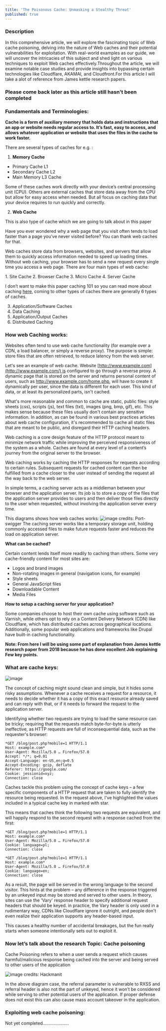 ```yaml
---
title: 'The Poisonous Cache: Unmasking a Stealthy Threat'
published: true
---
```


### Description
In this comprehensive article, we will explore the fascinating topic of Web cache poisoning, delving into the nature of Web caches and their potential vulnerabilities for exploitation. With real-world examples as our guide, we will uncover the intricacies of this subject and shed light on various techniques to exploit Web caches effectively.Throughout the article, we will examine notable case studies and provide insights into bypassing certain technologies like Cloudflare, AKAMAI, and Cloudfront.For this article I will take a alot of reference from James kettle research papers.

### Please come back later as this article still hasn't been completed 

### Fundamentals and Terminologies:

**Cache is a form of auxiliary memory that holds data and instructions that an app or website needs regular access to. It’s fast, easy to access, and allows whatever application or website that uses the files in the cache to work faster.**

There are several types of caches for e.g. : 

1. **Memory Cache**

  - Primary Cache L1
  - Secondary Cache L2
  - Main Memory L3 Cache

Some of these caches work directly with your device’s central processing unit (CPU). Others are external caches that store data away from the CPU but allow for easy access when needed. But all focus on caching data that your device requires to run quickly and correctly.

2. **Web Cache**

This is also type of cache which we are going to talk about in this paper

Have you ever wondered why a web page that you visit often tends to load faster than a page you’ve never visited before?
You can thank web caches for that.

Web caches store data from browsers, websites, and servers that allow them to quickly access information needed to speed up loading times. Without web caching, your browser has to send a new request every single time you access a web page.
There are four main types of web cache:

  1. Site Cache
  2. Browser Cache
  3. Micro Cache
  4. Server Cache

I don’t want to make this paper caching 101 so you can read more about caching [here](https://softwarelab.org/blog/what-is-a-cache/), coming to other types of caches there are generally 6 types of caches.

3. Application/Software Caches
4. Data Caching
5. Application/Output Caches
6. Distributed Caching


### How web Caching works:

 Websites often tend to use web cache functionality (for example over a CDN, a load balancer, or simply a reverse proxy). The purpose is simple: store files that are often retrieved, to reduce latency from the web server.
 
Let's see an example of web cache. Website [http://www.example.com](http://www.example.com/) is configured to go through a reverse proxy. A dynamic page that is stored on the server and returns personal content of users, such as http://www.example.com/home.php, will have to create it dynamically per user, since the data is different for each user. This kind of data, or at least its personalized parts, isn't cached.

What's more reasonable and common to cache are static, public files: style sheets (css), scripts (js), text files (txt), images (png, bmp, gif), etc. This makes sense because these files usually don't contain any sensitive information. In addition, as can be found in various best practices articles about web cache configuration, it's recommended to cache all static files that are meant to be public, and disregard their HTTP caching headers.

Web caching is a core design feature of the HTTP protocol meant to minimize network traffic while improving the perceived responsiveness of the system as a whole. Caches are found at every level of a content’s journey from the original server to the browser.

Web caching works by caching the HTTP responses for requests according to certain rules. Subsequent requests for cached content can then be fulfilled from a cache closer to the user instead of sending the request all the way back to the web server.

In simple terms, a caching server acts as a middleman between your browser and the application server. Its job is to store a copy of the files that the application server provides to users and then deliver those files directly to the user when requested, without involving the application server every time.

This diagrams shows how web caches works:
![image](https://github.com/Manikeshhhh/Manikeshhhh.github.io/assets/88855149/6fec4a4e-42ab-49b8-8b54-4d2c9980be7a)
credits: Port-swigger
 The caching server works like a temporary storage unit, holding commonly accessed files to make future requests faster and reduces the load on application server.
 
 **What can be cached?**

Certain content lends itself more readily to caching than others. Some very cache-friendly content for most sites are:

- Logos and brand images
- Non-rotating images in general (navigation icons, for example)
- Style sheets
- General JavaScript files
- Downloadable Content
- Media Files

**How to setup a caching server for your application?**

Some companies choose to host their own cache using software such as Varnish, while others opt to rely on a Content Delivery Network (CDN) like Cloudflare, which has distributed caches across geographical locations. Additionally, some popular web applications and frameworks like Drupal have built-in caching functionality. 

**Note: From here I will be using some part of explanation from James kettle research paper from 2018 because he has done excellent Job explaining Few key points.**

### What are cache keys:

![image](https://github.com/Manikeshhhh/Manikeshhhh.github.io/assets/88855149/e612c5a5-8a25-44c3-9fa8-72465b7bdd4f)

The concept of caching might sound clean and simple, but it hides some risky assumptions. Whenever a cache receives a request for a resource, it needs to decide whether it has a copy of this exact resource already saved and can reply with that, or if it needs to forward the request to the application server.

Identifying whether two requests are trying to load the same resource can be tricky; requiring that the requests match byte-for-byte is utterly ineffective, as HTTP requests are full of inconsequential data, such as the requester's browser:

```
*GET /blog/post.php?mobile=1 HTTP/1.1
Host: example.com*
User-Agent: Mozilla/5.0 … Firefox/57.0
Accept: */*; q=0.01
Accept-Language: en-US,en;q=0.5
Accept-Encoding: gzip, deflate
Referer: https://google.com/
Cookie: jessionid=xyz;
Connection: close
```
Caches tackle this problem using the concept of cache keys – a few specific components of a HTTP request that are taken to fully identify the resource being requested. In the request above, I've highlighted the values included in a typical cache key in marked with star.

This means that caches think the following two requests are equivalent, and will happily respond to the second request with a response cached from the first:

```
*GET /blog/post.php?mobile=1 HTTP/1.1
Host: example.com*
User-Agent: Mozilla/5.0 … Firefox/57.0
Cookie: language=pl;
Connection: close
```

```
*GET /blog/post.php?mobile=1 HTTP/1.1
Host: example.com*
User-Agent: Mozilla/5.0 … Firefox/57.0
Cookie: language=en;
Connection: close
```
As a result, the page will be served in the wrong language to the second visitor. This hints at the problem – any difference in the response triggered by an unkeyed input may be stored and served to other users. In theory, sites can use the 'Vary' response header to specify additional request headers that should be keyed. in practice, the Vary header is only used in a rudimentary way, CDNs like Cloudflare ignore it outright, and people don't even realize their application supports any header-based input.

This causes a healthy number of accidental breakages, but the fun really starts when someone intentionally sets out to exploit it.


### Now let’s talk about the research Topic:  Cache poisoning

Cache Poisoning refers to when a user sends a request which causes harmful/malicious response being cached into the server and being served to other users of the application 

![image](https://github.com/Manikeshhhh/Manikeshhhh.github.io/assets/88855149/38a527c6-d199-480f-a3b6-101319e6770d)
credits: Hackmanit

In the above diagram case, the referral parameter is vulnerable to RXSS and referral header is also not the part of unkeyed, hence it won’t be considered while serving to other potential users of the application. If proper defense does not exist this can also cause mass account takeover in the application.

### Exploiting web cache poisoning:

Not yet completed.....................

